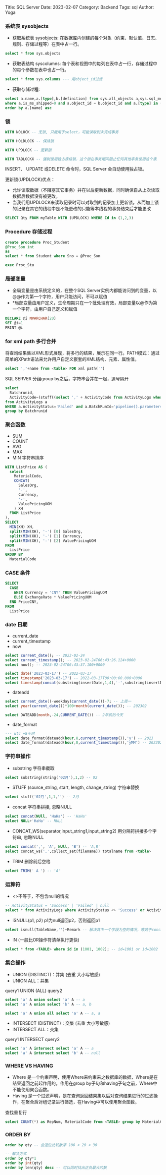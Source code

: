 Title: SQL Server
Date: 2023-02-07
Category: Backend
Tags: sql
Author: Yoga

### 系统表 sysobjects

* 获取系统表 sysobjects: 在数据库内创建的每个对象（约束、默认值、日志、规则、存储过程等）在表中占一行。
```sql
select * from sys.objects 
```

* 获取表结构 syscolumns: 每个表和视图中的每列在表中占一行，存储过程中的每个参数在表中也占一行。

```sql
select * from sys.columns --- 用object_id过滤
```
* 获取存储过程: 

```sql
select a.name,a.[type],b.[definition] from sys.all_objects a,sys.sql_modules b
where a.is_ms_shipped=0 and a.object_id = b.object_id and a.[type] in ('P','V','AF')
order by a.[name] asc
```

### 锁

```sql
WITH NOLOCK -- 无锁, 只能用于select，可能读取到未完成事务

WITH HOLDLOCK -- 保持锁

WITH UPDLOCK -- 更新锁

WITH TABLOCKX -- 强制使用独占表级锁，这个锁在事务期间阻止任何其他事务使用这个表
```

INSERT、 UPDATE 或DELETE 命令时，SQL Server 会自动使用独占锁。

更新锁(UPDLOCK)优点：

* 允许读取数据（不阻塞其它事务）并在以后更新数据，同时确保自从上次读取数据后数据没有被更改。
* 当我们用UPDLOCK来读取记录时可以对取到的记录加上更新锁，从而加上锁的记录在其它的线程中是不能更改的只能等本线程的事务结束后才能更改

```sql
SELECT Qty FROM myTable WITH (UPDLOCK) WHERE Id in (1,2,3)
```

### Procedure 存储过程
```sql
create procedure Proc_Student
@Proc_Son int
as
select * from Student where Sno = @Proc_Son

exec Proc_Stu
```

### 局部变量

* 全局变量是由系统定义的，在整个SQL Server实例内都能访问到的变量，以@@作为第一个字符，用户只能访问，不可以赋值
* *局部变量由用户定义，生命周期只在一个批处理有效，局部变量以@作为第一个字符，由用户自己定义和赋值

```sql
DECLARE @i NVARCHAR(20)
SET @i=1
PRINT @i
```

### for xml path 多行合并

将查询结果集以XML形式展现，将多行的结果，展示在同一行。PATH模式：通过简单的XPath语法来允许用户自定义嵌套的XML结构、元素、属性值。

```sql
select ','+name from <table> FOR xml path('') 
```

SQL SERVER 分组group by之后，字符串合并在一起，逗号隔开

```sql
select
  Batchrunid,
  ActivityCode=(stuff((select ',' + ActivityCode from ActivityLogs where Batchrunid=a.Batchrunid and ActivityStatus='Failed' for xml path('') ),1,1,'')) 
from ActivityLogs a 
WHERE a.ActivityStatus='Failed' and a.BatchRunId='pipeline().parameters.BatchRunID'
group by Batchrunid
```

### 聚合函数

* SUM
* COUNT
* AVG
* MAX
* MIN 字符串排序

```sql
WITH ListPrice AS (
  select
    MaterialCode,
    CONCAT(
      SalesOrg,
      '-',
      Currency,
      '-',
      ValuePricingUOM
    ) XH
  FROM ListPrice
),
SELECT
  MIN(XH) XH,
  split(MIN(XH), '-') [0] SalesOrg,
  split(MIN(XH), '-') [1] Currency,
  split(MIN(XH), '-') [2] ValuePricingUOM
FROM
  ListPrice
GROUP BY
  MaterialCode
```

### CASE 条件

```sql
SELECT
  CASE
    WHEN Currency = 'CNY' THEN ValuePricingUOM
    ELSE ExchangeRate * ValuePricingUOM
  END PriceCNY,
FROM
  ListPrice
```

### date 日期

* current_date
* current_timestamp
* now

```sql
select current_date(); -- 2023-02-24
select current_timestamp(); -- 2023-02-24T06:43:26.124+0000
select now(); -- 2023-02-24T06:43:37.100+0000

select date('2023-03-17') -- 2022-03-17
select timestamp('2023-03-17') -- 2022-03-17T00:00:00.000+0000
select timestamp(concat(substring(insertDate,1,4),'-',substring(insertDate,5,2),'-',substring(insertDate,7,2))) -- insertDate='20230410'  2023-04-10T00:00:00.000+0000
```

* dateadd
```sql
select current_date()-weekday(current_date())-7; -- 上周一
select year(current_date())*100+month(current_date()); -- 202302

select DATEADD(month,-24,CURRENT_DATE()) -- 2年前的今天
```

* date_format
```sql
--- utc +8小时
select date_format(dateadd(hour,8,current_timestamp()),'y') -- 2023
select date_format(dateadd(hour,8,current_timestamp()),'yMM') -- 202302
```

### 字符串操作
* substring 字符串截取
```sql
select substring(string('02月'),1,2) -- 02
```

* STUFF (source_string, start, length, change_string) 字符串替换

```sql
select stuff('02月',1,1,'') -- 2月
```

* concat 字符串拼接, 忽略NULL
```sql
select concat(NUll, 'HaHa') -- 'HaHa'
select NULL+'HaHa' -- NULL
```
* CONCAT_WS(separator,input_string1,input_string2) 用分隔符拼接多个字符串, 忽略NULL
```sql
select concat(',', 'A', NUll, 'B') -- 'A,B'
select concat_ws(',',collect_set(filename)) totalname from <table>
```

* TRIM 删除前后空格
```sql
select TRIM(' A ') -- 'A'
```

### 运算符

* <>不等于，不包含null的情况
```sql
-- ActivityStatus = 'Success' | 'Failed' | null
select * from ActivityLogs where ActivityStatus <> 'Success' or ActivityStatus is null
```

* ISNULL(p1, p2) p1为null返回p2，否则返回p1
```sql
select isnull(TableName,'')+Remark -- 解决其中一个字段为空的情况，等效于concat
```

* IN (一般比OR操作符清单执行更快)
```sql
select * from <TABLE> where id in (1001, 1002); -- id=1001 or id=1002
```

### 集合操作

* UNION (DISTINCT)：并集 (去重 大小写敏感)
* UNION ALL：并集

query1 UNION (ALL) query2
```sql
select 'a' A union select 'a' A -- a
select 'a' A union select 'b' A -- a, b

select 'a' A union all select 'a' A -- a, a
```

* INTERSECT (DISTINCT)：交集 (去重 大小写敏感)
* INTERSECT ALL：交集

query1 INTERSECT query2
```sql
select 'a' A intersect select 'a' A -- a
select 'a' A intersect select 'b' A -- null
```

### WHERE VS HAVING

* Where 是一个约束声明，使用Where来约束来之数据库的数据，Where是在结果返回之前起作用的，作用在group by子句和having子句之前，Where中不能使用聚合函数。
* Having 是一个过滤声明，是在查询返回结果集以后对查询结果进行的过滤操作，在聚合后对组记录进行筛选，在Having中可以使用聚合函数。

查找重复行
```sql
select COUNT(*) as RepNum, MaterialCode from <TABLE> group by MaterialCode Having COUNT(*)>1;
```

### ORDER BY

```sql
order by qty -- 会逐位比较数字 100 < 20 < 30 

-- 解决方式
order by qty*1
order by int(qty)
order by len(qty) desc -- 可以同时找出正负最大的数
```
